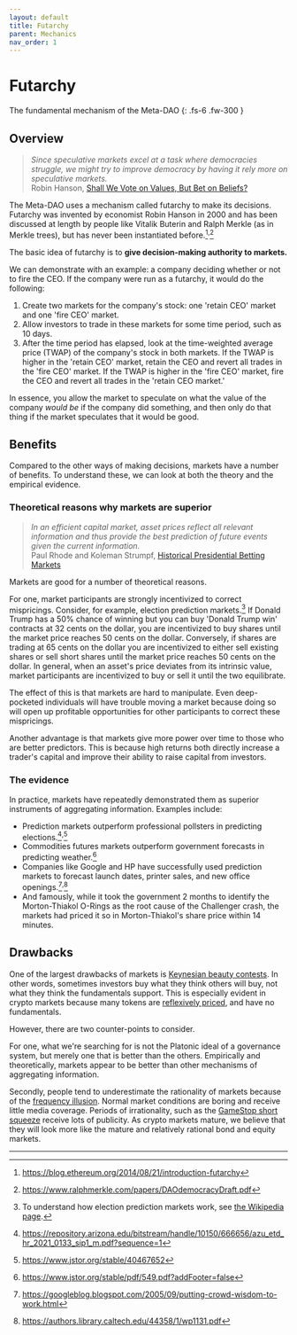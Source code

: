 ```yaml
---
layout: default
title: Futarchy
parent: Mechanics
nav_order: 1
---
```


# Futarchy

The fundamental mechanism of the Meta-DAO
{: .fs-6 .fw-300 }

## Overview

> *Since speculative markets excel at a task where democracies struggle, we might try to
> improve democracy by having it rely more on speculative markets.*\
> Robin Hanson, [Shall We Vote on Values, But Bet on Beliefs?](http://hanson.gmu.edu/futarchy2013.pdf)

The Meta-DAO uses a mechanism called futarchy to make its decisions. Futarchy
was invented by economist Robin Hanson in 2000 and has been discussed at length
by people like Vitalik Buterin and Ralph Merkle
(as in Merkle trees), but has never been instantiated before.[^1]<sup>,</sup>[^2]

The basic idea of futarchy is to **give decision-making authority to markets.**

We can demonstrate with an example: a company deciding whether or not to fire
the CEO. If the company were run as a futarchy, it would do the following:
1. Create two markets for the company's stock: one 'retain CEO' market and one
'fire CEO' market.
2. Allow investors to trade in these markets for some time period, such as 10 days.
3. After the time period has elapsed, look at the time-weighted average price (TWAP)
of the company's stock in both markets. If the TWAP is higher in the 'retain CEO' market,
retain the CEO and revert all trades in the 'fire CEO' market. If the TWAP is 
higher in the 'fire CEO' market, fire the CEO and revert all trades in the 'retain
CEO market.'

In essence, you allow the market to speculate on what the value of the company
*would be* if the company did something, and then
only do that thing if the market speculates that it would be good.

## Benefits

Compared to the other ways of making decisions, markets have a number of benefits.
To understand these, we can look at both the theory and the empirical evidence.

### Theoretical reasons why markets are superior

> *In an efficient capital market, asset prices reflect all relevant information
> and thus provide the best prediction of future events given the current information.*\
> Paul Rhode and Koleman Strumpf, [Historical Presidential Betting Markets](https://users.wfu.edu/strumpks/papers/JEP_2004.pdf)

Markets are good for a number of theoretical reasons.

For one, market participants are strongly incentivized to correct mispricings.
Consider, for example, election prediction markets.[^3] If Donald Trump has a 50%
chance of winning but you can buy 'Donald Trump win' contracts at 32 cents on the
dollar, you are incentivized to buy shares until the market price reaches 
50 cents on the dollar. Conversely,
if shares are trading at 65 cents on the dollar you are incentivized to either
sell existing shares or sell short shares until the market price reaches 50 cents
on the dollar. In general, when an asset's price deviates from its intrinsic value, market
participants are incentivized to buy or sell it until the two equilibrate.

The effect of this is that markets are hard to manipulate. Even deep-pocketed
individuals will have trouble moving a market because doing so will open up 
profitable opportunities for other participants to correct these mispricings.

Another advantage is that markets give more power over time to those who are 
better predictors. This is because high returns both directly increase a trader's
capital and improve their ability to raise capital from investors.

### The evidence

In practice, markets have repeatedly demonstrated them as superior instruments
of aggregating information. Examples include:
- Prediction markets outperform professional pollsters
in predicting elections.[^4]<sup>,</sup>[^5]
- Commodities futures markets outperform government forecasts
in predicting weather.[^6]
- Companies like Google and HP have successfully used prediction markets to forecast
launch dates, printer sales, and new office openings.[^7]<sup>,</sup>[^8]
- And famously, while it took the government 2 months to
identify the Morton-Thiakol O-Rings as the root cause of the Challenger crash,
the markets had priced it so in Morton-Thiakol's share price within 14 minutes.

## Drawbacks

One of the largest drawbacks of markets is [Keynesian beauty contests](https://en.wikipedia.org/wiki/Keynesian_beauty_contest).
In other words, sometimes investors buy what they think others will buy, not what
they think the fundamentals support. This is especially evident in crypto markets
because many tokens are [reflexively priced](https://www.epsilonmgmt.com/blog/reflexivity/),
and have no fundamentals.

However, there are two counter-points to consider.

For one, what we're searching for is not the Platonic ideal of a governance system,
but merely one that is better than the others. Empirically and theoretically,
markets appear to be better than other mechanisms of aggregating information.

Secondly, people tend to underestimate the rationality of markets because of
the [frequency illusion](https://en.wikipedia.org/wiki/Frequency_illusion).
Normal market conditions are boring and receive little media coverage. Periods
of irrationality, such as the [GameStop short squeeze](https://en.wikipedia.org/wiki/GameStop_short_squeeze)
receive lots of publicity. As crypto markets mature, we believe that they will
look more like the mature and relatively rational bond and equity markets.

----

[^1]: https://blog.ethereum.org/2014/08/21/introduction-futarchy
[^2]: https://www.ralphmerkle.com/papers/DAOdemocracyDraft.pdf
[^3]: To understand how election prediction markets work, see [the Wikipedia page](https://en.wikipedia.org/wiki/Election_stock_market).
[^4]: https://repository.arizona.edu/bitstream/handle/10150/666656/azu_etd_hr_2021_0133_sip1_m.pdf?sequence=1
[^5]: https://www.jstor.org/stable/40467652
[^6]: https://www.jstor.org/stable/pdf/549.pdf?addFooter=false
[^7]: https://googleblog.blogspot.com/2005/09/putting-crowd-wisdom-to-work.html
[^8]: https://authors.library.caltech.edu/44358/1/wp1131.pdf
[^9]: http://maloney.people.clemson.edu/855/9.pdf


